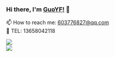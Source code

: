 ### Hi there, I'm [GuoYF!](https://GuoYFnice.github.io) 👋
📫 How to reach me: 603776827@qq.com
<br />
:speech_balloon: TEL: 13658042118


<a href="https://github.com/GuoYFnice">
  <!-- Change the `github-readme-stats.anuraghazra1.vercel.app` to `github-readme-stats.vercel.app`  -->
  <img align="center" src="https://github-readme-stats.vercel.app/api?username=GuoYFnice&theme=radical" />
</a>
<br />
<a href="https://github.com/GuoYFnice">
  <!-- Change the `github-readme-stats.anuraghazra1.vercel.app` to `github-readme-stats.vercel.app`  -->
  <img align="center" src="https://github-readme-stats.anuraghazra1.vercel.app/api/top-langs/?username=GuoYFnice&layout=compact&theme=radical" />
</a>

